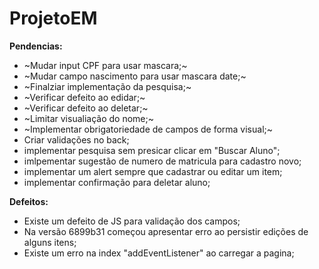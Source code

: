 # ProjetoEM

**Pendencias:**
* ~Mudar input CPF para usar mascara;~
* ~Mudar campo nascimento para usar mascara date;~
* ~Finalziar implementação da pesquisa;~
* ~Verificar defeito ao edidar;~
* ~Verificar defeito ao deletar;~
* ~Limitar visualiação do nome;~
* ~Implementar obrigatoriedade de campos de forma visual;~
* Criar validações no back;
* implementar pesquisa sem presicar clicar em "Buscar Aluno";
* imlpementar sugestão de numero de matricula para cadastro novo;
* implementar um alert sempre que cadastrar ou editar um item;
* implementar confirmação para deletar aluno;

**Defeitos:**
* Existe um defeito de JS para validação dos campos;
* Na versão 6899b31 começou apresentar erro ao persistir edições de alguns itens;
* Existe um erro na index "addEventListener" ao carregar a pagina;



